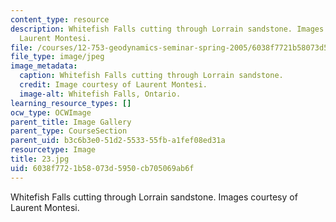 ```yaml
---
content_type: resource
description: Whitefish Falls cutting through Lorrain sandstone. Images courtesy of
  Laurent Montesi.
file: /courses/12-753-geodynamics-seminar-spring-2005/6038f7721b58073d5950cb705069ab6f_23.jpg
file_type: image/jpeg
image_metadata:
  caption: Whitefish Falls cutting through Lorrain sandstone.
  credit: Image courtesy of Laurent Montesi.
  image-alt: Whitefish Falls, Ontario.
learning_resource_types: []
ocw_type: OCWImage
parent_title: Image Gallery
parent_type: CourseSection
parent_uid: b3c6b3e0-51d2-5533-55fb-a1fef08ed31a
resourcetype: Image
title: 23.jpg
uid: 6038f772-1b58-073d-5950-cb705069ab6f
---
```

Whitefish Falls cutting through Lorrain sandstone. Images courtesy of Laurent Montesi.

